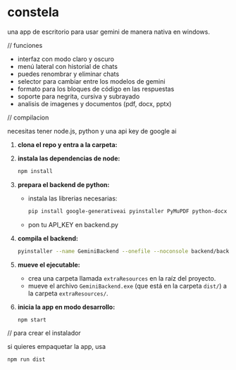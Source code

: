 # constela

una app de escritorio para usar gemini de manera nativa en windows.

// funciones

* interfaz con modo claro y oscuro
* menú lateral con historial de chats
* puedes renombrar y eliminar chats
* selector para cambiar entre los modelos de gemini
* formato para los bloques de código en las respuestas
* soporte para negrita, cursiva y subrayado
* analisis de imagenes y documentos (pdf, docx, pptx)

// compilacion 

necesitas tener node.js, python y una api key de google ai

1.  **clona el repo y entra a la carpeta:**

2.  **instala las dependencias de node:**
    ```bash
    npm install
    ```

3.  **prepara el backend de python:**
    * instala las librerias necesarias:
        ```bash
        pip install google-generativeai pyinstaller PyMuPDF python-docx python-pptx
        ```
    * pon tu API_KEY en backend.py

4.  **compila el backend:**
    ```bash
    pyinstaller --name GeminiBackend --onefile --noconsole backend/backend.py
    ```

5.  **mueve el ejecutable:**
    * crea una carpeta llamada `extraResources` en la raíz del proyecto.
    * mueve el archivo `GeminiBackend.exe` (que está en la carpeta `dist/`) a la carpeta `extraResources/`.

6.  **inicia la app en modo desarrollo:**
    ```bash
    npm start
    ```

// para crear el instalador

si quieres empaquetar la app, usa

```bash
npm run dist
```
